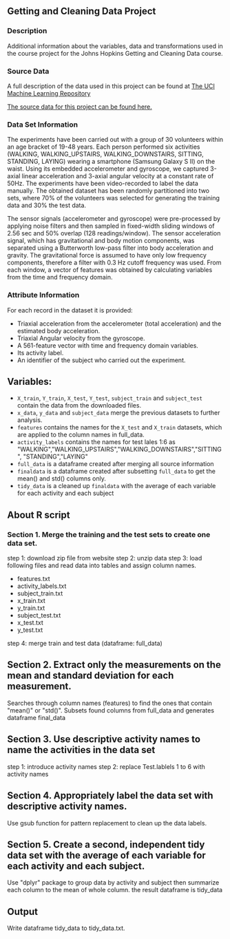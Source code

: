 ## Getting and Cleaning Data Project


### Description
Additional information about the variables, data and transformations used in the course project for the Johns Hopkins Getting and Cleaning Data course.

### Source Data
A full description of the data used in this project can be found at [The UCI Machine Learning Repository](http://archive.ics.uci.edu/ml/datasets/Human+Activity+Recognition+Using+Smartphones)

[The source data for this project can be found here.](https://d396qusza40orc.cloudfront.net/getdata%2Fprojectfiles%2FUCI%20HAR%20Dataset.zip)

### Data Set Information
The experiments have been carried out with a group of 30 volunteers within an age bracket of 19-48 years. Each person performed six activities (WALKING, WALKING_UPSTAIRS, WALKING_DOWNSTAIRS, SITTING, STANDING, LAYING) wearing a smartphone (Samsung Galaxy S II) on the waist. Using its embedded accelerometer and gyroscope, we captured 3-axial linear acceleration and 3-axial angular velocity at a constant rate of 50Hz. The experiments have been video-recorded to label the data manually. The obtained dataset has been randomly partitioned into two sets, where 70% of the volunteers was selected for generating the training data and 30% the test data. 

The sensor signals (accelerometer and gyroscope) were pre-processed by applying noise filters and then sampled in fixed-width sliding windows of 2.56 sec and 50% overlap (128 readings/window). The sensor acceleration signal, which has gravitational and body motion components, was separated using a Butterworth low-pass filter into body acceleration and gravity. The gravitational force is assumed to have only low frequency components, therefore a filter with 0.3 Hz cutoff frequency was used. From each window, a vector of features was obtained by calculating variables from the time and frequency domain.

### Attribute Information
For each record in the dataset it is provided: 
- Triaxial acceleration from the accelerometer (total acceleration) and the estimated body acceleration. 
- Triaxial Angular velocity from the gyroscope. 
- A 561-feature vector with time and frequency domain variables. 
- Its activity label. 
- An identifier of the subject who carried out the experiment.

## Variables:   
* `X_train`, `Y_train`, `X_test`, `Y_test`, `subject_train` and `subject_test` contain the data from the downloaded files.
* `x_data`, `y_data` and `subject_data` merge the previous datasets to further analysis.
* `features` contains the names for the `X_test` and `X_train` datasets, which are applied to the column names in full_data.
* `activity_labels` contains the names for test lales 1:6 as "WALKING","WALKING_UPSTAIRS","WALKING_DOWNSTAIRS","SITTING", "STANDING","LAYING"
* `full_data` is a dataframe created after merging all source information
* `finaldata` is a dataframe created after subsetting `full_data` to get the mean() and std() columns only.
* `tidy_data` is a cleaned up `finaldata` with the average of each variable for each activity and each subject

## About R script

### Section 1. Merge the training and the test sets to create one data set.

step 1: download zip file from website
step 2: unzip data
step 3: load following files and read data into tables and assign column names.
- features.txt
- activity_labels.txt
- subject_train.txt
- x_train.txt
- y_train.txt
- subject_test.txt
- x_test.txt
- y_test.txt

step 4: merge train and test data (dataframe: full_data)

## Section 2. Extract only the measurements on the mean and standard deviation for each measurement. 
Searches through column names (features) to find the ones that contain "mean()" or "std()".
Subsets found columns from full_data and generates dataframe final_data

## Section 3. Use descriptive activity names to name the activities in the data set
step 1: introduce activity names
step 2: replace Test.lablels 1 to 6 with activity names

## Section 4. Appropriately label the data set with descriptive activity names.
Use gsub function for pattern replacement to clean up the data labels.

## Section 5. Create a second, independent tidy data set with the average of each variable for each activity and each subject. 
Use "dplyr" package to group data by activity and subject then summarize each column to the mean of whole column. the result dataframe is tidy_data

## Output 
Write dataframe tidy_data to tidy_data.txt.
